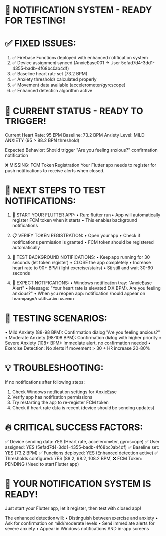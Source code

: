 🎉 NOTIFICATION SYSTEM - READY FOR TESTING!
============================================

✅ FIXED ISSUES:
================
1. ✅ Firebase Functions deployed with enhanced notification system
2. ✅ Device assignment synced (AnxieEase001 → User 5efad7d4-3dd1-4355-badb-4f68bc0ab4df)
3. ✅ Baseline heart rate set (73.2 BPM)
4. ✅ Anxiety thresholds calculated properly
5. ✅ Movement data available (accelerometer/gyroscope)
6. ✅ Enhanced detection algorithm active

🚨 CURRENT STATUS - READY TO TRIGGER!
=====================================
Current Heart Rate: 95 BPM
Baseline: 73.2 BPM
Anxiety Level: MILD ANXIETY (95 > 88.2 BPM threshold)

Expected Behavior: Should trigger "Are you feeling anxious?" confirmation notification

❌ MISSING: FCM Token Registration
Your Flutter app needs to register for push notifications to receive alerts when closed.

📱 NEXT STEPS TO TEST NOTIFICATIONS:
===================================

1. 🚀 START YOUR FLUTTER APP:
   • Run: flutter run
   • App will automatically register FCM token when it starts
   • This enables background notifications

2. 📋 VERIFY TOKEN REGISTRATION:
   • Open your app
   • Check if notifications permission is granted
   • FCM token should be registered automatically

3. 🧪 TEST BACKGROUND NOTIFICATIONS:
   • Keep app running for 30 seconds (let token register)
   • CLOSE the app completely
   • Increase heart rate to 90+ BPM (light exercise/stairs)
   • Sit still and wait 30-60 seconds
   
4. 🔔 EXPECT NOTIFICATIONS:
   • Windows notification tray: "AnxieEase Alert"
   • Message: "Your heart rate is elevated (XX BPM). Are you feeling anxious?"
   • When you reopen app: notification should appear on homepage/notification screen

🎯 TESTING SCENARIOS:
====================
• Mild Anxiety (88-98 BPM): Confirmation dialog "Are you feeling anxious?"
• Moderate Anxiety (98-108 BPM): Confirmation dialog with higher priority
• Severe Anxiety (108+ BPM): Immediate alert, no confirmation needed
• Exercise Detection: No alerts if movement > 30 + HR increase 20-80%

💡 TROUBLESHOOTING:
==================
If no notifications after following steps:
1. Check Windows notification settings for AnxieEase
2. Verify app has notification permissions
3. Try restarting the app to re-register FCM token
4. Check if heart rate data is recent (device should be sending updates)

🔥 CRITICAL SUCCESS FACTORS:
===========================
✅ Device sending data: YES (Heart rate, accelerometer, gyroscope)
✅ User assigned: YES (5efad7d4-3dd1-4355-badb-4f68bc0ab4df)
✅ Baseline set: YES (73.2 BPM)
✅ Functions deployed: YES (Enhanced detection active)
✅ Thresholds configured: YES (88.2, 98.2, 108.2 BPM)
❌ FCM Token: PENDING (Need to start Flutter app)

🎊 YOUR NOTIFICATION SYSTEM IS READY!
=====================================
Just start your Flutter app, let it register, then test with closed app!

The enhanced detection will:
• Distinguish between exercise and anxiety
• Ask for confirmation on mild/moderate levels
• Send immediate alerts for severe anxiety
• Appear in Windows notifications AND in-app screens